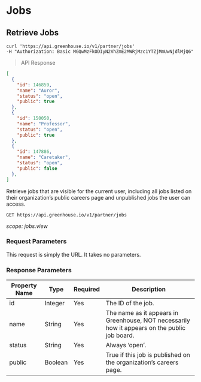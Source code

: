 # Jobs

## Retrieve Jobs

```shell
curl 'https://api.greenhouse.io/v1/partner/jobs'
-H "Authorization: Basic MGQwMzFkODIyN2VhZmE2MWRjMzc1YTZjMmUwNjdlMjQ6"
```
> API Response

```json
[
  {
    "id": 146859,
    "name": "Auror",
    "status": "open",
    "public": true
  },
  {
    "id": 150050,
    "name": "Professor",
    "status": "open",
    "public": true
  },
  {
    "id": 147886,
    "name": "Caretaker",
    "status": "open",
    "public": false
  },
]
```

Retrieve jobs that are visible for the current user, including all jobs listed on their organization’s public careers page and unpublished jobs the user can access.

`GET https://api.greenhouse.io/v1/partner/jobs`

*scope: jobs.view*

### Request Parameters

This request is simply the URL. It takes no parameters.

### Response Parameters

Property Name | Type | Required | Description
-------------- | -------------- | -------------- | -------------- 
id | Integer | Yes | The ID of the job.
name | String | Yes | The name as it appears in Greenhouse, NOT necessarily how it appears on the public job board.
status | String | Yes | Always ‘open’.
public | Boolean | Yes | True if this job is published on the organization’s careers page.